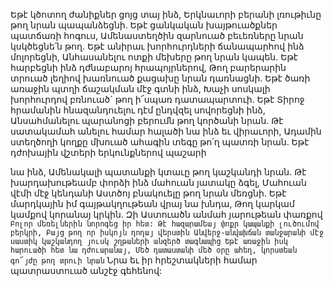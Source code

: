 
Եթէ կծոտող ժանիքներ ցոյց տայ ինձ,
Երկնաւորի բերանի լռութիւնը թող նրան
պապանձեցնի.
Եթէ ցանկական խայթուածքներ պատճառի
հոգուս,
Ամենաստեղծին զարնուած բեւեռները նրան
կսկծեցնե՛ն թող.
Եթէ անիրաւ խորհուրդների ճանապարհով ինձ
մոլորեցնի,
Անհասանելու ոտքի մեխերը թող նրան կապեն.
Եթէ հարբեցնի ինձ դժնաբարոյ հրապոյրներով,
Թող բարերարին տրուած լեղիով խառնուած
քացախը նրան դառնացնի.
Եթէ ծառի առաջին պտղի ճաշակման մէջ գտնի
ինձ,
Խաչի սոսկալի խորհուրդով բռնուած` թող ի՜սպառ
դատապարտուի.
Եթէ Տիրոջ հրամանին հնազանդուելու դէմ
ընդվզել սովորեցնի ինձ,
Անսահմանելու պարանոցի բերումն թող կործանի
նրան.
Թէ սատակամահ անելու համար հալածի նա ինձ
եւ վիրաւորի,
Ադամին ստեղծողի կողքը մխուած ահագին տեգը
թո՛ղ պատռի նրան.
Եթէ դժոխային վշտերի երկունքներով պաշարի


նա ինձ,
Ամենակալի պատանքի կտաւը թող կաշկանդի
նրան.
Թէ խարդախութեամբ փորձի ինձ մահուան
յատակը ձգել,
Մահուան վէմի մէջ կենդանի Աստծոյ բնակուելը
թող նրան մեռցնի.
Եթէ մարդկային իմ գայթակղութեան վրայ նա
խնդա,
Թող կարկամ կամքով կորանայ կրկին.
Զի Աստուածն անմահ յարութեան փառքով`
Բոլոր մեռելներին նորոգեց իր հետ:
Թէ հազարամեայ փոքր կապանքի լուծումով
բերկրի,
Բայց թող որ իսկոյն դողայ վերստին
Անվերջ-անվախճան տանջարանի մէջ սաստիկ
կաշկանդող յուսկ շղթաների անզերծ տագնապից
Եթէ առաջին իսկ հարուածի հետ նա
դժուարանայ,
Մեծ դատաստանի մեծ օրը ահեղ, կորստեան
գո՜յժը թող տրուի նրան`
Նրա եւ իր հրեշտակների համար պատրաստուած
անշէջ գեհենով:
